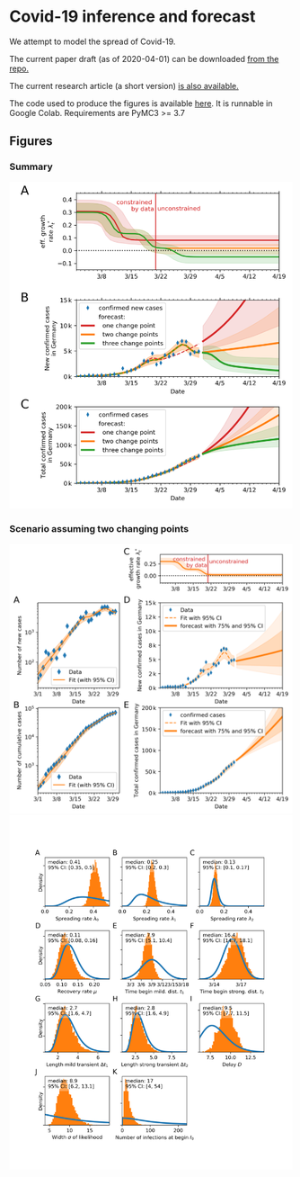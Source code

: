 # Covid-19 inference and forecast

We attempt to model the spread of Covid-19. 


The current paper draft (as of 2020-04-01) can be downloaded [from the repo.](https://github.com/Priesemann-Group/covid19_inference_forecast/raw/master/paper_draft_2020-04-01.pdf)

The current research article (a short version) [is also available.](https://github.com/Priesemann-Group/covid19_inference_forecast/raw/master/paper_overview_2020-04-01.pdf)

The code used to produce the figures is available [here](https://github.com/Priesemann-Group/covid19_inference_forecast/blob/master/Corona_germany_current_forecast_with3scenarios.ipynb).
It is runnable in Google Colab. Requirements are PyMC3 >= 3.7

## Figures

### Summary

<img src="figures/summary_forecast.png" width="600">

### Scenario assuming two changing points

<img src="figures/Fig_3.png" width="600">
<img src="figures/Fig_4.png" width="650">


